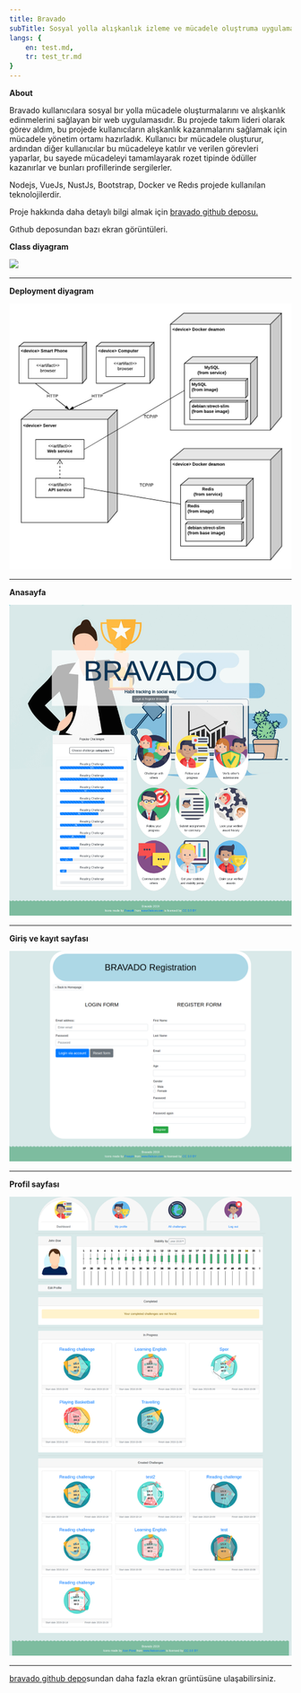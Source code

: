 ```yaml
---
title: Bravado
subTitle: Sosyal yolla alışkanlık izleme ve mücadele oluştruma uygulamasıç
langs: {
    en: test.md,
    tr: test_tr.md
}
---
```


**About**

Bravado kullanıcılara sosyal bır yolla mücadele oluşturmalarını ve alışkanlık edinmelerini sağlayan bir web uygulamasıdır. Bu projede takım lideri olarak görev aldım, bu projede kullanıcıların alışkanlık kazanmalarını sağlamak için mücadele yönetim ortamı hazırladık. Kullanıcı bır mücadele oluşturur, ardından diğer kullanıcılar bu mücadeleye katılır ve verilen görevleri yaparlar, bu sayede mücadeleyi tamamlayarak rozet tipinde ödüller kazanırlar ve bunları profillerinde sergilerler.

Nodejs, VueJs, NustJs, Bootstrap, Docker ve Redıs projede kullanılan teknolojilerdir.

Proje hakkında daha detaylı bilgi almak için <a href="https://github.com/davutkara/bravado">bravado github deposu.</a>

Gıthub deposundan bazı ekran görüntüleri.

**Class diyagram**

<img src="https://github.com/davutkara/bravado/raw/master/docs/img/use_case.png">

---

**Deployment diyagram**

<img src="https://github.com/davutkara/bravado/raw/master/docs/img/deployment_diagram.png">

---

**Anasayfa**

<img src="https://github.com/davutkara/bravado/raw/master/docs/img/ss_index.png">

---

**Giriş ve kayıt sayfası**

<img src="https://github.com/davutkara/bravado/raw/master/docs/img/ss_login_register.png">

---

**Profil sayfası**

<img src="https://github.com/davutkara/bravado/raw/master/docs/img/ss_profile.png">

---

<a href="https://github.com/davutkara/bravado">bravado github depo</a>sundan daha fazla ekran grüntüsüne ulaşabilirsiniz.

